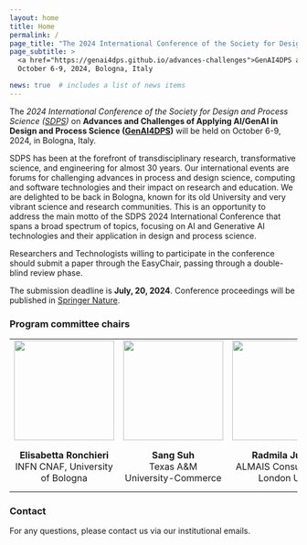 ```yaml
---
layout: home
title: Home
permalink: /
page_title: "The 2024 International Conference of the Society for Design and Process Science (SDPS) on Advances and Challenges of Applying AI/GenAI in Design and Process Science"
page_subtitle: >
  <a href="https://genai4dps.github.io/advances-challenges">GenAI4DPS at SDPS 2024</a>,
  October 6-9, 2024, Bologna, Italy

news: true  # includes a list of news items
---
```



The _2024 International Conference of the Society for Design and Process Science ([SDPS](https://www.sdpsnet.org/sdps/))_ on **Advances and Challenges of Applying AI/GenAI in Design and Process Science ([GenAI4DPS](https://genai4dps.github.io/advances-challenges))** will be held on October 6-9, 2024, in Bologna, Italy. 

SDPS has been at the forefront of transdisciplinary research, transformative science, and engineering for almost 30 years.  Our international events are forums for challenging advances in process and design science, computing and software technologies and their impact on research and education. We are delighted to be back in Bologna, known for its old University and very vibrant science and research communities.  This is an opportunity to address the main motto of the SDPS 2024 International Conference that spans a broad spectrum of topics, focusing on AI and Generative AI technologies and their application in design and process science.

Researchers and Technologists willing to participate in the conference should submit a paper through the EasyChair, passing through a double-blind review phase.

The submission deadline is **July, 20, 2024**. Conference proceedings will be published in [Springer Nature](https://www.springernature.com/gp/authors).

### Program committee chairs

<!-- For academic icons: https://jpswalsh.github.io/academicons/ -->

<table style="max-width:100%; !important;">
  <tr>
    <td style="text-align:center"><img src="{{ site.baseurl }}/assets/img/people/ronchieri.jpg" height="175"></td>
    <td style="text-align:center"><img src="{{ site.baseurl }}/assets/img/people/sang.jpg" height="175"></td>
    <td style="text-align:center"><img src="{{ site.baseurl }}/assets/img/people/radmila.jpg" height="175"></td>
    <td style="text-align:center"><img src="{{ site.baseurl }}/assets/img/people/Then.jpg" height="175"></td>
    <td style="text-align:center"><img src="{{ site.baseurl }}/assets/img/people/carbone.png" height="175"></td>
    <td style="text-align:center"><img src="{{ site.baseurl }}/assets/img/people/ali.jpeg" height="175"></td>
  </tr>
  <tr>
    <td style="text-align:center">
      <b>Elisabetta Ronchieri</b> <br> INFN CNAF, University of Bologna <br>
      <a href="mailto:elisabetta.ronchieri@cnaf.infn.it" title="email"><i class="fas fa-envelope"></i></a>
      <a href="https://orcid.org/0000-0002-7341-6491" title="orcid"><i class="fab fa-orcid"></i></a>
      <a href="https://www.semanticscholar.org/author/E.-Ronchieri/2661654" title="semanticscholar"><i class="ai ai-semantic-scholar"></i></a>
      <a href="https://www.linkedin.com/in/elisabetta-ronchieri-b736b32" title="LinkedIn"><i class="fab fa-linkedin"></i></a>
    </td>
    <td style="text-align:center">
      <b>Sang Suh</b> <br> Texas A&M University-Commerce <br>
      <a href="mailto:Sang.Suh@tamuc.edu" title="email"><i class="fas fa-envelope"></i></a>
      <a href="https://www.linkedin.com/in/sang-suh" title="LinkedIn"><i class="fab fa-linkedin"></i></a>
    </td>
    <td style="text-align:center">
      <b>Radmila Juric</b> <br>ALMAIS Consultancy, London UK <br>
      <a href="mailto:rada@ieee.org" title="email"><i class="fas fa-envelope"></i></a>
      <a href="https://orcid.org/0000-0002-0441-0694" title="orcid"><i class="fab fa-orcid"></i></a>
      <a href="https://www.linkedin.com/in/dr-radmila-juric-534a6950" title="LinkedIn"><i class="fab fa-linkedin"></i></a>
    </td>
    <td style="text-align:center">
      <b>Patrick Then</b> <br> Swinburne University of Technology Sarawak <br>
      <a href="mailto:pthen@swinburne.edu.my" title="email"><i class="fas fa-envelope"></i></a>
      <a href="https://orcid.org/0000-0002-6079-2527" title="orcid"><i class="fab fa-orcid"></i></a>
      <a href="https://www.linkedin.com/in/patrick-then-8617b410" title="LinkedIn"><i class="fab fa-linkedin"></i></a>
    </td>
    <td style="text-align:center">
      <b>John Carbone</b> <br> Baylor University <br>
      <a href="mailto:John.Carbone@forcepointgov.com" title="email"><i class="fas fa-envelope"></i></a>
      <a href="https://www.linkedin.com/in/john-carbone-02247a65" title="LinkedIn"><i class="fab fa-linkedin"></i></a>
    </td>
    <td style="text-align:center">
      <b>Ali Hikmet Dogru</b> <br> The University of Texas at San Antonio <br>
      <a href="mailto:AliHikmet.Dogru@utsa.ed" title="email"><i class="fas fa-envelope"></i></a>
      <a href="https://www.linkedin.com/in/ali-hikmet-dogru-751b6316/" title="LinkedIn"><i class="fab fa-linkedin"></i></a>
    </td>
  </tr>
</table>

### Contact

For any questions, please contact us via our institutional emails.
